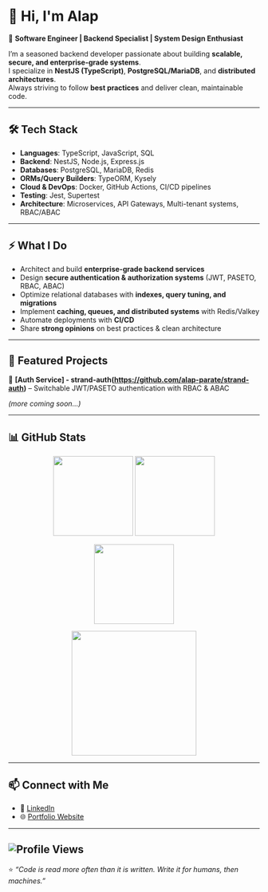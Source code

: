 # 👋 Hi, I'm Alap  

🚀 **Software Engineer | Backend Specialist | System Design Enthusiast**  

I’m a seasoned backend developer passionate about building **scalable, secure, and enterprise-grade systems**.  
I specialize in **NestJS (TypeScript)**, **PostgreSQL/MariaDB**, and **distributed architectures**.  
Always striving to follow **best practices** and deliver clean, maintainable code.  

---

## 🛠️ Tech Stack

- **Languages**: TypeScript, JavaScript, SQL  
- **Backend**: NestJS, Node.js, Express.js  
- **Databases**: PostgreSQL, MariaDB, Redis  
- **ORMs/Query Builders**: TypeORM, Kysely  
- **Cloud & DevOps**: Docker, GitHub Actions, CI/CD pipelines  
- **Testing**: Jest, Supertest  
- **Architecture**: Microservices, API Gateways, Multi-tenant systems, RBAC/ABAC  

---

## ⚡ What I Do
- Architect and build **enterprise-grade backend services**  
- Design **secure authentication & authorization systems** (JWT, PASETO, RBAC, ABAC)  
- Optimize relational databases with **indexes, query tuning, and migrations**  
- Implement **caching, queues, and distributed systems** with Redis/Valkey  
- Automate deployments with **CI/CD**  
- Share **strong opinions** on best practices & clean architecture  

---

## 📂 Featured Projects
🔹 **[Auth Service] - strand-auth(https://github.com/alap-parate/strand-auth)** – Switchable JWT/PASETO authentication with RBAC & ABAC  

*(more coming soon...)*  

---

## 📊 GitHub Stats  

<p align="center">
  <img src="https://github-readme-stats.vercel.app/api?username=alap-parate&show_icons=true&theme=tokyonight" height="160"/>
  <img src="https://github-readme-stats.vercel.app/api/top-langs/?username=alap-parate&layout=compact&theme=tokyonight" height="160"/>
</p>

<p align="center">
  <img src="https://github-readme-streak-stats.herokuapp.com/?user=alap-parate&theme=tokyonight" height="160"/>
</p>

<p align="center">
  <img src="https://github-readme-activity-graph.vercel.app/graph?username=alap-parate&theme=react-dark" height="250"/>
</p>

---

## 📫 Connect with Me
- 💼 [LinkedIn](https://www.linkedin.com/in/alapparate)  
- 🌐 [Portfolio Website](https://parate.tech)  

---
  ![Profile Views](https://komarev.com/ghpvc/?username=alap-parate123&color=ff69b4&style=for-the-badge)
---

⭐️ _“Code is read more often than it is written. Write it for humans, then machines.”_  
